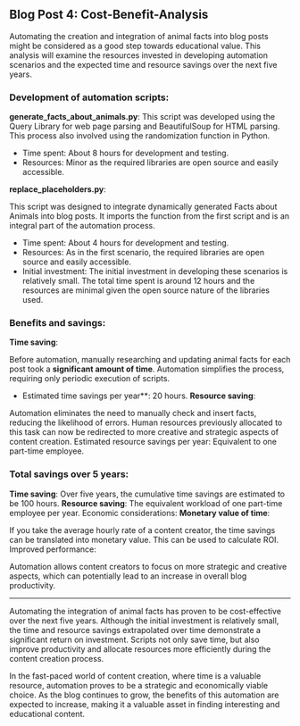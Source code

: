 ## Blog Post 4: Cost-Benefit-Analysis

Automating the creation and integration of animal facts into blog posts might be considered as a good step towards educational value. This analysis will examine the resources invested in developing automation scenarios and the expected time and resource savings over the next five years.

### Development of automation scripts:
**generate_facts_about_animals.py**:
This script was developed using the Query Library for web page parsing and BeautifulSoup for HTML parsing. This process also involved using the randomization function in Python.
- Time spent: About 8 hours for development and testing.
- Resources: Minor as the required libraries are open source and easily accessible.

**replace_placeholders.py**:

This script was designed to integrate dynamically generated Facts about Animals into blog posts. It imports the function from the first script and is an integral part of the automation process.
- Time spent: About 4 hours for development and testing.
- Resources: As in the first scenario, the required libraries are open source and easily accessible.
- Initial investment:
The initial investment in developing these scenarios is relatively small. The total time spent is around 12 hours and the resources are minimal given the open source nature of the libraries used.

### Benefits and savings:
**Time saving**:

Before automation, manually researching and updating animal facts for each post took a **significant amount of time**. Automation simplifies the process, requiring only periodic execution of scripts.

- Estimated time savings per year**: 20 hours.
**Resource saving**:

Automation eliminates the need to manually check and insert facts, reducing the likelihood of errors. Human resources previously allocated to this task can now be redirected to more creative and strategic aspects of content creation.
Estimated resource savings per year: Equivalent to one part-time employee.
### Total savings over 5 years:
**Time saving**:
Over five years, the cumulative time savings are estimated to be 100 hours.
**Resource saving**:
The equivalent workload of one part-time employee per year.
Economic considerations:
**Monetary value of time**:

If you take the average hourly rate of a content creator, the time savings can be translated into monetary value. This can be used to calculate ROI.
Improved performance:

Automation allows content creators to focus on more strategic and creative aspects, which can potentially lead to an increase in overall blog productivity.

<hr>

Automating the integration of animal facts has proven to be cost-effective over the next five years. Although the initial investment is relatively small, the time and resource savings extrapolated over time demonstrate a significant return on investment. Scripts not only save time, but also improve productivity and allocate resources more efficiently during the content creation process.

In the fast-paced world of content creation, where time is a valuable resource, automation proves to be a strategic and economically viable choice. As the blog continues to grow, the benefits of this automation are expected to increase, making it a valuable asset in finding interesting and educational content.